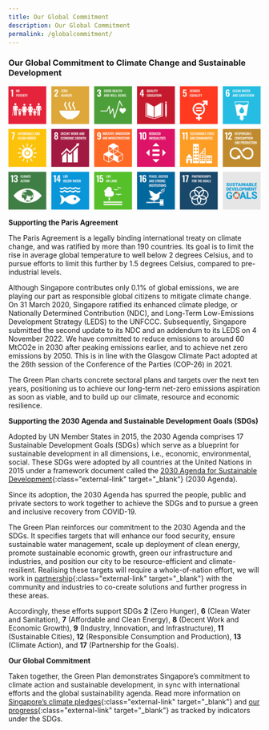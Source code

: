 ```yaml
---
title: Our Global Commitment
description: Our Global Commitment
permalink: /globalcommitment/
---
```


### Our Global Commitment to Climate Change and Sustainable Development

<img src="/images/framework/framework_global_commitment.jpg" alt="Our Global Commitment"> 

**Supporting the Paris Agreement**

The Paris Agreement is a legally binding international treaty on climate change, and was ratified by more than 190 countries. Its goal is to limit the rise in average global temperature to well below 2 degrees Celsius, and to pursue efforts to limit this further by 1.5 degrees Celsius, compared to pre-industrial levels.

Although Singapore contributes only 0.1% of global emissions, we are playing our part as responsible global citizens to mitigate climate change. On 31 March 2020, Singapore ratified its enhanced climate pledge, or Nationally Determined Contribution (NDC), and Long-Term Low-Emissions Development Strategy (LEDS) to the UNFCCC. Subsequently, Singapore submitted the second update to its NDC and an addendum to its LEDS on 4 November 2022. We have committed to reduce emissions to around 60 MtCO2e in 2030 after peaking emissions earlier, and to achieve net zero emissions by 2050. This is in line with the Glasgow Climate Pact adopted at the 26th session of the Conference of the Parties (COP-26) in 2021.

The Green Plan charts concrete sectoral plans and targets over the next ten years, positioning us to achieve our long-term net-zero emissions aspiration as soon as viable, and to build up our climate, resource and economic resilience. 

**Supporting the 2030 Agenda and Sustainable Development Goals (SDGs)**

Adopted by UN Member States in 2015, the 2030 Agenda comprises 17 Sustainable Development Goals (SDGs) which serve as a blueprint for sustainable development in all dimensions, i.e., economic, environmental, social. These SDGs were adopted by all countries at the United Nations in 2015 under a framework document called the [2030 Agenda for Sustainable Development](https://sdgs.un.org/2030agenda){:class="external-link" target="_blank"} (2030 Agenda).

 Since its adoption, the 2030 Agenda has spurred the people, public and private sectors to work together to achieve the SDGs and to pursue a green and inclusive recovery from COVID-19.

The Green Plan reinforces our commitment to the 2030 Agenda and the SDGs. It specifies targets that will enhance our food security, ensure sustainable water management, scale up deployment of clean energy, promote sustainable economic growth, green our infrastructure and industries, and position our city to be resource-efficient and climate-resilient. Realising these targets will require a whole-of-nation effort, we will work in [partnership](https://www.greenplan.gov.sg/take-action/what-you-can-do/){:class="external-link" target="_blank"} with the community and industries to co-create solutions and further progress in these areas. 

Accordingly, these efforts support SDGs **2** (Zero Hunger), **6** (Clean Water and Sanitation), **7** (Affordable and Clean Energy), **8** (Decent Work and Economic Growth), **9** (Industry, Innovation, and Infrastructure), **11** (Sustainable Cities), **12** (Responsible Consumption and Production), **13** (Climate Action), and **17** (Partnership for the Goals).

**Our Global Commitment**

Taken together, the Green Plan demonstrates Singapore’s commitment to climate action and sustainable development, in sync with international efforts and the global sustainability agenda. Read more information on [Singapore’s climate pledges](https://www.nccs.gov.sg/media/press-release/submission-of-singapores-enhanced-nationally-determined-contribution-and-long-term-low-emissions-development-strategy){:class="external-link" target="_blank"} and [our progress](https://www.singstat.gov.sg/find-data/sdg){:class="external-link" target="_blank"} as tracked by indicators under the SDGs.
